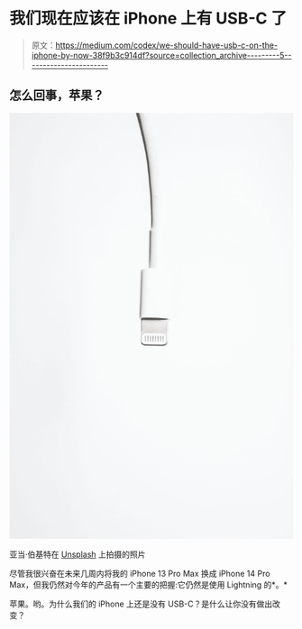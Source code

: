 # 我们现在应该在 iPhone 上有 USB-C 了

> 原文：<https://medium.com/codex/we-should-have-usb-c-on-the-iphone-by-now-38f9b3c914df?source=collection_archive---------5----------------------->

## 怎么回事，苹果？

![](img/1e40b737de37ef56034fbc3d671460ef.png)

亚当·伯基特在 [Unsplash](https://unsplash.com?utm_source=medium&utm_medium=referral) 上拍摄的照片

尽管我很兴奋在未来几周内将我的 iPhone 13 Pro Max 换成 iPhone 14 Pro Max，但我仍然对今年的产品有一个主要的把握:它仍然是使用 Lightning 的*。*

苹果。哟。为什么我们的 iPhone 上还是没有 USB-C？是什么让你没有做出改变？